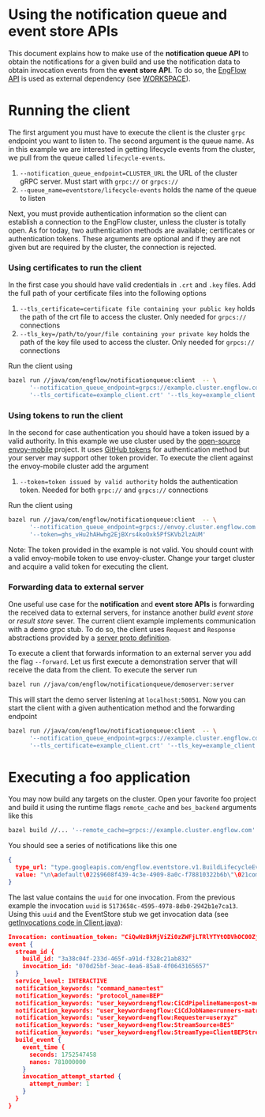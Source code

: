 # Using the notification queue and event store APIs

This document explains how to make use of the **notification queue API** to
obtain the notifications for a given build and use the notification data
to obtain invocation events from the **event store API**. To do so,
the [EngFlow API](https://github.com/EngFlow/engflowapis) is used as external
dependency (see [WORKSPACE](../../../../WORKSPACE)).

# Running the client

The first argument you must have to execute the client is the cluster `grpc` endpoint
you want to listen to.
The second argument is the queue name. As in this example we are interested in
getting lifecycle events from the cluster, we pull from the queue called `lifecycle-events`.

1. `--notification_queue_endpoint=CLUSTER_URL`  the URL of the cluster gRPC
   server. Must start with `grpc://` or `grpcs://`
2. `--queue_name=eventstore/lifecycle-events` holds the name of the queue to listen

Next, you must provide authentication information so the client can establish
a connection to the EngFlow cluster, unless the cluster is totally open.
As for today, two authentication methods are available; certificates or
authentication tokens. These arguments are optional and if they are not given
but are required by the cluster, the connection is rejected.

### Using certificates to run the client

In the first case you should have valid credentials in `.crt` and `.key` files. Add
the full path of your certificate files into the following options

1. `--tls_certificate=certificate file containing your public key` 
    holds the path of the crt file to access the cluster.
    Only needed for `grpcs://` connections
2. `--tls_key=/path/to/your/file containing your private key` 
    holds the path of the key file used to access the cluster.
    Only needed for `grpcs://` connections

Run the client using

```bash
bazel run //java/com/engflow/notificationqueue:client  -- \
      '--notification_queue_endpoint=grpcs://example.cluster.engflow.com' '--queue_name=eventstore/lifecycle-events' \
      '--tls_certificate=example_client.crt' '--tls_key=example_client.key'
```


### Using tokens to run the client

In the second for case authentication you should have a token issued by a
valid authority. In this example we use cluster used by the 
[open-source envoy-mobile](https://github.com/envoyproxy/envoy-mobile) project. 
It uses [GitHub tokens](https://docs.github.com/en/actions/security-guides/automatic-token-authentication) for authentication method but your server may support 
other token provider. To execute the client against the envoy-mobile cluster add
the argument

1. `--token=token issued by valid authority`
   holds the authentication token.
   Needed for both `grpc://` and `grpcs://` connections

Run the client using

```bash
bazel run //java/com/engflow/notificationqueue:client  -- \
      '--notification_queue_endpoint=grpcs://envoy.cluster.engflow.com' '--queue_name=eventstore/lifecycle-events' \
      '--token=ghs_vHu2hAHwhg2EjBXrs4koOxk5PfSKVb2lzAUM'
```

Note: The token provided in the example is not valid. You should count with a 
valid envoy-mobile token to use envoy-cluster. Change your target cluster and
acquire a valid token for executing the client.

### Forwarding data to external server

One useful use case for the **notification** and **event store APIs** is forwarding the
received data to external servers, for instance another _build event store_ or _result store_ sever.
The current client example implements communication
with a demo grpc stub. To do so, the client uses `Request` and `Response`
abstractions provided by a [server proto definition].

To execute a client that forwards information to an external server you add the flag
`--forward`. Let us first execute a demonstration server that will receive the data from 
the client. To execute the server run

```bash
bazel run //java/com/engflow/notificationqueue/demoserver:server
```

This will start the demo server listening at `localhost:50051`. Now you can start the client with a given
authentication method and the forwarding endpoint

```bash
bazel run //java/com/engflow/notificationqueue:client  -- \
      '--notification_queue_endpoint=grpcs://example.cluster.engflow.com' '--queue_name=eventstore/lifecycle-events' \
      '--tls_certificate=example_client.crt' '--tls_key=example_client.key' '--forward=grpc://localhost:50051'
```

# Executing a foo application

You may now build any targets on the cluster. Open your favorite foo project and build it using
the runtime flags `remote_cache` and `bes_backend` arguments like this

```bash
bazel build //... '--remote_cache=grpcs://example.cluster.engflow.com' '--bes_backend=grpcs://example.cluster.engflow.com'
```

You should see a series of notifications like this one

```json
{
  type_url: "type.googleapis.com/engflow.eventstore.v1.BuildLifecycleEventNotification"
  value: "\n\adefault\022$9608f439-4c3e-4909-8a0c-f78810322b6b\"\021command_name=test\"\021protocol_name=BEP\"0user_keyword=engflow:CiCdPipelineName=post-merge\"7user_keyword=engflow:CiCdJobName=ci-runners-test-matrix\"\'user_keyword=engflow:Requester=anfelbar\"%user_keyword=engflow:StreamSource=BES\"/user_keyword=engflow:StreamType=ClientBEPStream\272\006&\n$5173658c-4595-4978-8db0-2942b1e7ca13"
}
```

The last value contains the `uuid` for one invocation. From the previous example the invocation `uuid` is `5173658c-4595-4978-8db0-2942b1e7ca13`.
Using this `uuid` and the EventStore stub we get invocation data (see [getInvocations code in Client.java][getinvocations]):

```json
Invocation: continuation_token: "CiQwNzBkMjViZi0zZWFjLTRlYTYtODVhOC00ZjA2NDMxNjU2NTcQAA=="
event {
  stream_id {
    build_id: "3a38c04f-233d-465f-a91d-f328c21ab832"
    invocation_id: "070d25bf-3eac-4ea6-85a8-4f0643165657"
  }
  service_level: INTERACTIVE
  notification_keywords: "command_name=test"
  notification_keywords: "protocol_name=BEP"
  notification_keywords: "user_keyword=engflow:CiCdPipelineName=post-merge"
  notification_keywords: "user_keyword=engflow:CiCdJobName=runners-matrix"
  notification_keywords: "user_keyword=engflow:Requester=userxyz"
  notification_keywords: "user_keyword=engflow:StreamSource=BES"
  notification_keywords: "user_keyword=engflow:StreamType=ClientBEPStream"
  build_event {
    event_time {
      seconds: 1752547458
      nanos: 781000000
    }
    invocation_attempt_started {
      attempt_number: 1
    }
  }
}
```


[server proto definition]: demoserver/server.proto
[getinvocations]: https://github.com/EngFlow/example/blob/c9a30c214d487385313245cca24c6b7f3e867785/java/com/engflow/notificationqueue/Client.java#L201